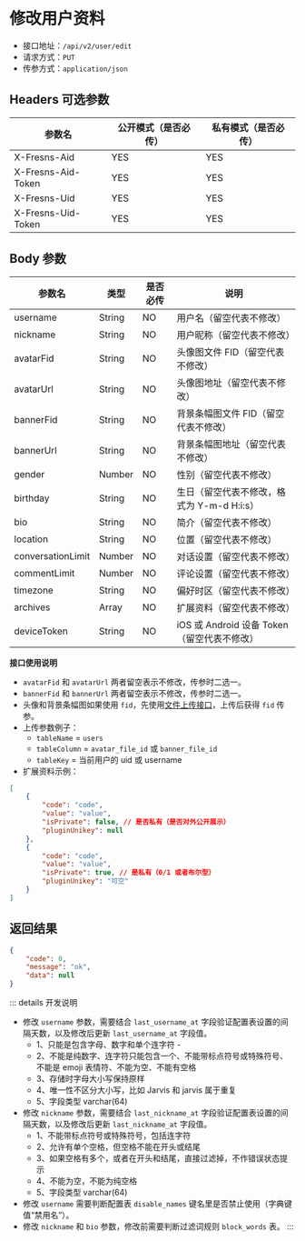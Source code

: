 # 修改用户资料

- 接口地址：`/api/v2/user/edit`
- 请求方式：`PUT`
- 传参方式：`application/json`

## Headers 可选参数

| 参数名 | 公开模式（是否必传） | 私有模式（是否必传） |
| --- | --- | --- |
| X-Fresns-Aid | YES | YES |
| X-Fresns-Aid-Token | YES | YES |
| X-Fresns-Uid | YES | YES |
| X-Fresns-Uid-Token | YES | YES |

## Body 参数

| 参数名 | 类型 | 是否必传 | 说明 |
| --- | --- | --- | --- |
| username | String | NO | 用户名（留空代表不修改） |
| nickname | String | NO | 用户昵称（留空代表不修改） |
| avatarFid | String | NO | 头像图文件 FID（留空代表不修改） |
| avatarUrl | String | NO | 头像图地址（留空代表不修改） |
| bannerFid | String | NO | 背景条幅图文件 FID（留空代表不修改） |
| bannerUrl | String | NO | 背景条幅图地址（留空代表不修改） |
| gender | Number | NO | 性别（留空代表不修改） |
| birthday | String | NO | 生日（留空代表不修改，格式为 Y-m-d H:i:s） |
| bio | String | NO | 简介（留空代表不修改） |
| location | String | NO | 位置（留空代表不修改） |
| conversationLimit | Number | NO | 对话设置（留空代表不修改） |
| commentLimit | Number | NO | 评论设置（留空代表不修改） |
| timezone | String | NO | 偏好时区（留空代表不修改） |
| archives | Array | NO | 扩展资料（留空代表不修改） |
| deviceToken | String | NO | iOS 或 Android 设备 Token（留空代表不修改） |

**接口使用说明**

- `avatarFid` 和 `avatarUrl` 两者留空表示不修改，传参时二选一。
- `bannerFid` 和 `bannerUrl` 两者留空表示不修改，传参时二选一。
- 头像和背景条幅图如果使用 `fid`，先使用[文件上传接口](../common/upload-file.md)，上传后获得 `fid` 传参。
- 上传参数例子：
    - `tableName` = `users`
    - `tableColumn` = `avatar_file_id` 或 `banner_file_id`
    - `tableKey` = 当前用户的 uid 或 username
- 扩展资料示例：

```json
[
    {
        "code": "code",
        "value": "value",
        "isPrivate": false, // 是否私有（是否对外公开展示）
        "pluginUnikey": null
    },
    {
        "code": "code",
        "value": "value",
        "isPrivate": true, // 是私有（0/1 或者布尔型）
        "pluginUnikey": "可空"
    }
]
```

## 返回结果

```json
{
    "code": 0,
    "message": "ok",
    "data": null
}
```

::: details 开发说明
- 修改 `username` 参数，需要结合 `last_username_at` 字段验证配置表设置的间隔天数，以及修改后更新 `last_username_at` 字段值。
    - 1、只能是包含字母、数字和单个连字符 -
    - 2、不能是纯数字、连字符只能包含一个、不能带标点符号或特殊符号、不能是 emoji 表情符、不能为空、不能有空格
    - 3、存储时字母大小写保持原样
    - 4、唯一性不区分大小写，比如 Jarvis 和 jarvis 属于重复
    - 5、字段类型 varchar(64)
- 修改 `nickname` 参数，需要结合 `last_nickname_at` 字段验证配置表设置的间隔天数，以及修改后更新 `last_nickname_at` 字段值。
    - 1、不能带标点符号或特殊符号，包括连字符
    - 2、允许有单个空格，但空格不能在开头或结尾
    - 3、如果空格有多个，或者在开头和结尾，直接过滤掉，不作错误状态提示
    - 4、不能为空，不能为纯空格
    - 5、字段类型 varchar(64)
- 修改 `username` 需要判断配置表 `disable_names` 键名里是否禁止使用（字典键值“禁用名”）。
- 修改 `nickname` 和 `bio` 参数，修改前需要判断过滤词规则 `block_words` 表。
:::